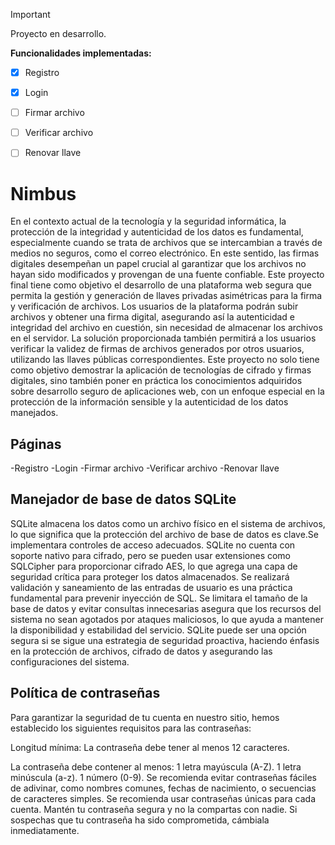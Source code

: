 > [!IMPORTANT]
> Proyecto en desarrollo.

**Funcionalidades implementadas:**
- [x] Registro
- [x] Login
- [ ] Firmar archivo
- [ ] Verificar archivo
- [ ] Renovar llave


# Nimbus

En el contexto actual de la tecnología y la seguridad informática, la protección de la integridad y autenticidad de los datos es fundamental, especialmente cuando se trata de archivos que se intercambian a través de medios no seguros, como el correo electrónico. En este sentido, las firmas digitales desempeñan un papel crucial al garantizar que los archivos no hayan sido modificados y provengan de una fuente confiable.
Este proyecto final tiene como objetivo el desarrollo de una plataforma web segura que permita la gestión y generación de llaves privadas asimétricas para la firma y verificación de archivos. Los usuarios de la plataforma podrán subir archivos y obtener una firma digital, asegurando así la autenticidad e integridad del archivo en cuestión, sin necesidad de almacenar los archivos en el servidor. La solución proporcionada también permitirá a los usuarios verificar la validez de firmas de archivos generados por otros usuarios, utilizando las llaves públicas correspondientes.
Este proyecto no solo tiene como objetivo demostrar la aplicación de tecnologías de cifrado y firmas digitales, sino también poner en práctica los conocimientos adquiridos sobre desarrollo seguro de aplicaciones web, con un enfoque especial en la protección de la información sensible y la autenticidad de los datos manejados.

## Páginas

-Registro
-Login
-Firmar archivo
-Verificar archivo
-Renovar llave

## Manejador de base de datos SQLite
SQLite almacena los datos como un archivo físico en el sistema de archivos, lo que significa que la protección del archivo de base de datos es clave.Se implementara controles de acceso adecuados. SQLite no cuenta con soporte nativo para cifrado, pero se pueden usar extensiones como SQLCipher para proporcionar cifrado AES, lo que agrega una capa de seguridad crítica para proteger los datos almacenados.
Se realizará validación y saneamiento de las entradas de usuario es una práctica fundamental para prevenir inyección de SQL.
Se limitara el tamaño de la base de datos y evitar consultas innecesarias asegura que los recursos del sistema no sean agotados por ataques maliciosos, lo que ayuda a mantener la disponibilidad y estabilidad del servicio.
SQLite puede ser una opción segura si se sigue una estrategia de seguridad proactiva, haciendo énfasis en la protección de archivos, cifrado de datos y asegurando las configuraciones del sistema.

## Política de contraseñas
  Para garantizar la seguridad de tu cuenta en nuestro sitio, hemos establecido los siguientes requisitos para las contraseñas:

Longitud mínima: La contraseña debe tener al menos 12 caracteres.

La contraseña debe contener al menos:
  1 letra mayúscula (A-Z).
  1 letra minúscula (a-z).
  1 número (0-9).
Se recomienda evitar contraseñas fáciles de adivinar, como nombres comunes, fechas de nacimiento, o secuencias de caracteres simples.
Se recomienda usar contraseñas únicas para cada cuenta.
Mantén tu contraseña segura y no la compartas con nadie. Si sospechas que tu contraseña ha sido comprometida, cámbiala inmediatamente.
